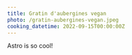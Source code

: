 ```yaml
---
title: Gratin d'aubergines vegan
photo: /gratin-aubergines-vegan.jpeg
cooking_datetime: 2022-09-15T00:00:00Z
---
```


Astro is so cool!
